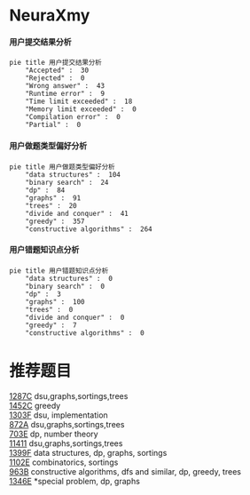 # NeuraXmy

<!-- tabs:start -->



#### **用户提交结果分析**

```mermaid
pie title 用户提交结果分析
    "Accepted" :  30
    "Rejected" :  0
    "Wrong answer" :  43
    "Runtime error" :  9
    "Time limit exceeded" :  18
    "Memory limit exceeded" :  0
    "Compilation error" :  0
    "Partial" :  0
```

#### **用户做题类型偏好分析**

```mermaid
pie title 用户做题类型偏好分析
    "data structures" :  104
    "binary search" :  24
    "dp" :  84
    "graphs" :  91
    "trees" :  20
    "divide and conquer" :  41
    "greedy" :  357
    "constructive algorithms" :  264
```
#### **用户错题知识点分析**

```mermaid
pie title 用户错题知识点分析
    "data structures" :  0
    "binary search" :  0
    "dp" :  3
    "graphs" :  100
    "trees" :  0
    "divide and conquer" :  0
    "greedy" :  7
    "constructive algorithms" :  0
```



<!-- tabs:end -->
# 推荐题目
[1287C](https://codeforces.com/contest/1287/problem/C)		dsu,graphs,sortings,trees		  
[1452C](https://codeforces.com/contest/1452/problem/C)		greedy		  
[1303F](https://codeforces.com/contest/1303/problem/F)		dsu,
                        implementation		  
[872A](https://codeforces.com/contest/872/problem/A)		dsu,graphs,sortings,trees		  
[703E](https://codeforces.com/contest/703/problem/E)		dp,
                        number theory		  
[11411](https://codeforces.com/contest/1141/problem/1)		dsu,graphs,sortings,trees		  
[1399F](https://codeforces.com/contest/1399/problem/F)		data structures,
                        dp,
                        graphs,
                        sortings		  
[1102E](https://codeforces.com/contest/1102/problem/E)		combinatorics,
                        sortings		  
[963B](https://codeforces.com/contest/963/problem/B)		constructive algorithms,
                        dfs and similar,
                        dp,
                        greedy,
                        trees		  
[1346E](https://codeforces.com/contest/1346/problem/E)		*special problem,
                        dp,
                        graphs		  
